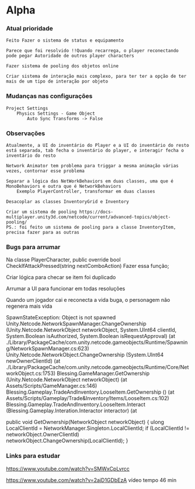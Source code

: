# Alpha

### Atual prioridade
    Feito Fazer o sistema de status e equipamento

    Parece que foi resolvido !!Quando recarrega, o player reconectando pode pegar Autoridade de outros player characters

    Fazer sistema de pooling dos objetos online

    Criar sistema de interação mais complexo, para ter ter a opção de ter mais de um tipo de interação por objeto

    

### Mudanças nas configurações
    Project Settings
        Physics Settings - Game Object
            Auto Sync Transforms -> False

### Observações
    Atualmente, a UI do inventário do Player e a UI do inventário do resto está separada, tab fecha o inventário do player, e interagir fecha o inventário do resto

    Network Animator tem problema para triggar a mesma animação várias vezes, contornar esse problema

    Separar a lógica das NetWorkBehaviors em duas classes, uma que é MonoBehaviors e outra que é NetworkBehaviors
        Exemplo PlayerController, transformar em duas classes

    Desacoplar as classes InventoryGrid e Inventory

    Criar um sistema de pooling https://docs-multiplayer.unity3d.com/netcode/current/advanced-topics/object-pooling/
    PS.: foi feito um sistema de pooling para a classe InventoryItem, precisa fazer para as outras
    

### Bugs para arrumar

Na classe PlayerCharacter, 
public override bool CheckIfAttackPressed(string nextComboAction)
Fazer essa função;

Criar lógica para checar se item foi duplicado

Arrumar a UI para funcionar em todas resoluções

Quando um jogador cai e reconecta a vida buga, o personagem não regenera mais vida

SpawnStateException: Object is not spawned
Unity.Netcode.NetworkSpawnManager.ChangeOwnership (Unity.Netcode.NetworkObject networkObject, System.UInt64 clientId, System.Boolean isAuthorized, System.Boolean isRequestApproval) (at ./Library/PackageCache/com.unity.netcode.gameobjects/Runtime/Spawning/NetworkSpawnManager.cs:623)
Unity.Netcode.NetworkObject.ChangeOwnership (System.UInt64 newOwnerClientId) (at ./Library/PackageCache/com.unity.netcode.gameobjects/Runtime/Core/NetworkObject.cs:1753)
Blessing.GameManager.GetOwnership (Unity.Netcode.NetworkObject networkObject) (at Assets/Scripts/GameManager.cs:146)
Blessing.Gameplay.TradeAndInventory.LooseItem.GetOwnership () (at Assets/Scripts/Gameplay/Trade&Inventory/Items/LooseItem.cs:102)
Blessing.Gameplay.TradeAndInventory.LooseItem.Interact (Blessing.Gameplay.Interation.Interactor interactor) (at 

public void GetOwnership(NetworkObject networkObject)
{
    ulong LocalClientId = NetworkManager.Singleton.LocalClientId;
    if (LocalClientId != networkObject.OwnerClientId)
        networkObject.ChangeOwnership(LocalClientId);
}


### Links para estudar
https://www.youtube.com/watch?v=SMWxCpLvrcc

https://www.youtube.com/watch?v=2ajD1GDbEzA vídeo tempo 46 min